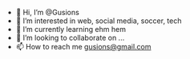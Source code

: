 - 👋 Hi, I’m @Gusions
- 👀 I’m interested in web, social media, soccer, tech
- 🌱 I’m currently learning ehm hem
- 💞️ I’m looking to collaborate on ...
- 📫 How to reach me gusions@gmail.com

<!---
Gusions/Gusions is a ✨ special ✨ repository because its `README.md` (this file) appears on your GitHub profile.
You can click the Preview link to take a look at your changes.
--->
